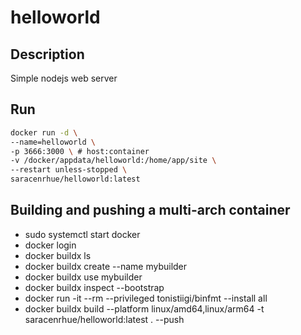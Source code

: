 # helloworld

## Description

Simple nodejs web server

## Run

```bash
docker run -d \
--name=helloworld \
-p 3666:3000 \ # host:container
-v /docker/appdata/helloworld:/home/app/site \
--restart unless-stopped \
saracenrhue/helloworld:latest
```

## Building and pushing a multi-arch container

* sudo systemctl start docker
* docker login
* docker buildx ls
* docker buildx create --name mybuilder
* docker buildx use mybuilder
* docker buildx inspect --bootstrap
* docker run -it --rm --privileged tonistiigi/binfmt --install all
* docker buildx build --platform linux/amd64,linux/arm64 -t saracenrhue/helloworld:latest . --push
